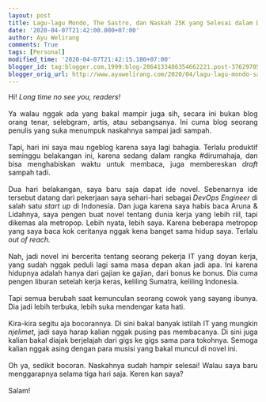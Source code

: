 ```yaml
---
layout: post
title: Lagu-lagu Mondo, The Sastro, dan Naskah 25K yang Selesai dalam Dua Hari
date: '2020-04-07T21:42:00.000+07:00'
author: Ayu Welirang
comments: True
tags: [Personal]
modified_time: '2020-04-07T21:42:15.180+07:00'
blogger_id: tag:blogger.com,1999:blog-2864133486354662221.post-3762970580832083959
blogger_orig_url: http://www.ayuwelirang.com/2020/04/lagu-lagu-mondo-sastro-dan-naskah-25k.html
---
```


<div style="text-align: justify;">Hi!<i> Long time no see you, readers!</i></div><div style="text-align: justify;"><br /></div><div style="text-align: justify;">Ya walau nggak ada yang bakal mampir juga sih, secara ini bukan blog orang tenar, selebgram, artis, atau sebangsanya. Ini cuma blog seorang penulis yang suka menumpuk naskahnya sampai jadi sampah.&nbsp;</div><div style="text-align: justify;"><br /></div><div style="text-align: justify;">Tapi, hari ini saya mau ngeblog karena saya lagi bahagia. Terlalu produktif seminggu belakangan ini, karena sedang dalam rangka #dirumahaja, dan bisa menghabiskan waktu untuk membaca, juga membereskan <i>draft</i> sampah tadi.</div><div style="text-align: justify;"><br /></div><div style="text-align: justify;">Dua hari belakangan, saya baru saja dapat ide novel. Sebenarnya ide tersebut datang dari pekerjaan saya sehari-hari sebagai <i>DevOps Engineer</i> di salah satu <i>start up </i>di Indonesia. Dan juga karena saya habis baca Aruna &amp; Lidahnya, saya pengen buat novel tentang dunia kerja yang lebih riil, tapi dikemas ala metropop. Lebih nyata, lebih saya. Karena beberapa metropop yang saya baca kok ceritanya nggak kena banget sama hidup saya. Terlalu <i>out of reach.</i></div><div style="text-align: justify;"><i><br /></i></div><div style="text-align: justify;">Nah, jadi novel ini bercerita tentang seorang pekerja IT yang doyan kerja, yang sudah nggak peduli lagi sama masa depan akan jadi apa. Ini karena hidupnya adalah hanya dari gajian ke gajian, dari bonus ke bonus. Dia cuma pengen liburan setelah kerja keras, keliling Sumatra, keliling Indonesia.</div><div style="text-align: justify;"><br /></div><div style="text-align: justify;">Tapi semua berubah saat kemunculan seorang cowok yang sayang ibunya. Dia jadi lebih terbuka, lebih suka mendengar kata hati.</div><div style="text-align: justify;"><br /></div><div style="text-align: justify;">Kira-kira segitu aja bocorannya. Di sini bakal banyak istilah IT yang mungkin <i>njelimet, </i>jadi saya harap kalian nggak pusing pas membacanya. Di sini juga kalian bakal diajak berjelajah dari gigs ke gigs sama para tokohnya. Semoga kalian nggak asing dengan para musisi yang bakal muncul di novel ini.</div><div style="text-align: justify;"><br /></div><div style="text-align: justify;">Oh ya, sedikit bocoran. Naskahnya sudah hampir selesai! Walau saya baru menggarapnya selama tiga hari saja. Keren kan saya?</div><div style="text-align: justify;"><br /></div><div style="text-align: justify;">Salam!</div><div style="text-align: justify;"><br /></div><div style="text-align: justify;"><br /></div>
